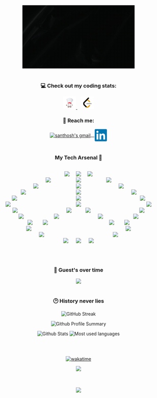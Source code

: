 <div align="center">
  <img src="final1.gif" width="70%" />
</div>
<br>

<div align="center">
  <h3>💻 Check out my coding stats:</h3>
  <a href="https://www.codechef.com/users/santhosh_pgmr" target="_blank" >
    <img width="40" height="40" src="codechef.png"/>
  </a>
  <span>&nbsp;&nbsp;</span>
  <a href="https://www.leetcode.com/santhosh_pgmr" target="_blank"> 
    <img width="40" height="40" src="leetcode.png"/>
  </a>
</div>

<div align="center">
  <h3>👋 Reach me: </h3>
  <a href="mailto:dev.santhoshp@gmail.com" target="_blank" ><img align="center" src="https://upload.wikimedia.org/wikipedia/commons/7/7e/Gmail_icon_%282020%29.svg" alt="santhosh's gmail" height="40" width="40"><span>&nbsp;&nbsp;</span>
  <a href="https://www.linkedin.com/in/santhosh-programmer" target="_blank" ><img align="center" src="https://raw.githubusercontent.com/devicons/devicon/master/icons/linkedin/linkedin-original.svg" alt="santhosh's gmail" height="40" width="40"></a>
</div>
<br/>




<div align="center">
    <h3>My Tech Arsenal 🚀</h3>
   ‎
    <div align="center">
            <img src="https://skillicons.dev/icons?i=androidstudio" />
            <span>
              ‎ ‎ ‎ ‎
            </span>
           <img src="https://skillicons.dev/icons?i=c" />
            <span>
              ‎ ‎ ‎ ‎
            </span>
           <img src="https://skillicons.dev/icons?i=github" />
    </div>
    <div align="center">
           <img src="https://skillicons.dev/icons?i=css" />
            <span>
                ‎ ‎ ‎ ‎ ‎ ‎ ‎ ‎ ‎ ‎ 
                ‎ ‎ ‎ ‎ ‎ ‎ ‎ ‎ ‎ 
                <img src="https://skillicons.dev/icons?i=dart" />
                ‎ ‎ ‎ ‎ ‎ ‎ ‎ ‎ ‎ ‎ 
                ‎ ‎ ‎ ‎ ‎ ‎ ‎ ‎ ‎ 
            </span>
           <img src="https://skillicons.dev/icons?i=django" />
    </div>
    <div align="center">
           <img src="https://skillicons.dev/icons?i=eclipse" />
            <span>
                ‎ ‎ ‎ ‎ ‎ ‎ ‎ ‎ ‎ ‎ 
                ‎ ‎ ‎ ‎ ‎ ‎ ‎ ‎ ‎ ‎ 
                ‎ ‎ ‎ ‎ ‎ ‎  
                ‎ ‎ ‎ 
                <img src="https://skillicons.dev/icons?i=express" />
                ‎ ‎ ‎ ‎ ‎ ‎ ‎ ‎ ‎ ‎ 
                ‎ ‎ ‎ ‎ ‎ ‎ ‎ ‎ ‎ ‎  
                ‎ ‎ ‎ ‎ ‎ ‎ 
                ‎ ‎ ‎ 
            </span>
           <img src="https://skillicons.dev/icons?i=flask" />
    </div>
    <div align="center">
           <img src="https://skillicons.dev/icons?i=firebase" />
            <span>
                ‎ ‎ ‎ ‎ ‎ ‎ ‎ ‎ ‎ ‎ 
                ‎ ‎ ‎ ‎ ‎ ‎ ‎ ‎ ‎ ‎ 
                ‎ ‎ ‎ ‎ ‎ ‎ ‎ ‎ ‎ ‎ 
                ‎ ‎ ‎ ‎ ‎ ‎  ‎ ‎ ‎ 
                <img src="https://skillicons.dev/icons?i=figma" /> 
                ‎ ‎ ‎ ‎ ‎ ‎ ‎ ‎ ‎ ‎ 
                ‎ ‎ ‎ ‎ ‎ ‎ ‎ ‎ ‎ ‎ 
                ‎ ‎ ‎ ‎ ‎ ‎ ‎ ‎ ‎ ‎ 
                ‎ ‎ ‎ ‎ ‎ ‎  ‎ ‎ ‎ 
            </span>
           <img src="https://skillicons.dev/icons?i=react" />
    </div>
    <div align="center">
           <img src="https://skillicons.dev/icons?i=java" />
            <span>
                ‎ ‎ ‎ ‎ ‎ ‎ ‎ ‎ ‎ ‎ 
                ‎ ‎ ‎ ‎ ‎ ‎ ‎ ‎ ‎ ‎ 
                ‎ ‎ ‎ ‎ ‎ ‎ ‎ ‎ ‎ ‎ 
                ‎ ‎ ‎ ‎ ‎ ‎ ‎ ‎ ‎ ‎ 
                ‎ ‎ ‎ ‎ ‎ ‎
                <img src="https://skillicons.dev/icons?i=cpp" />
                ‎ ‎ ‎ ‎ ‎ ‎ ‎ ‎ ‎ ‎ 
                ‎ ‎ ‎ ‎ ‎ ‎ ‎ ‎ ‎ ‎ 
                ‎ ‎ ‎ ‎ ‎ ‎ ‎ ‎ ‎ ‎ 
                ‎ ‎ ‎ ‎ ‎ ‎ ‎ ‎ ‎ ‎ 
                ‎ ‎ ‎ ‎ ‎ ‎
            </span>
           <img src="https://skillicons.dev/icons?i=gradle" />
    </div>
    <div align="center">
           <img src="https://skillicons.dev/icons?i=html" />
            <span>
                ‎ ‎ ‎ ‎ ‎ ‎ ‎ ‎ ‎ ‎ 
                ‎ ‎ ‎ ‎ ‎ ‎ ‎ ‎ ‎ ‎ 
                ‎ ‎ ‎ ‎ ‎ ‎ ‎ ‎ ‎ ‎ 
                ‎ ‎ ‎ ‎ ‎ ‎ ‎ ‎ ‎ ‎ 
                ‎ ‎ ‎ ‎ ‎ ‎ ‎ ‎ ‎ 
                ‎ ‎ 
                <img src="https://skillicons.dev/icons?i=flutter" />
                ‎ ‎ ‎ ‎ ‎ ‎ ‎ ‎ ‎ ‎ 
                ‎ ‎ ‎ ‎ ‎ ‎ ‎ ‎ ‎ ‎ 
                ‎ ‎ ‎ ‎ ‎ ‎ ‎ ‎ ‎ ‎ 
                ‎ ‎ ‎ ‎ ‎ ‎ ‎ ‎ ‎ ‎ 
                ‎ ‎ ‎ ‎ ‎ ‎ ‎ ‎ ‎ 
                ‎ ‎ 
            </span>
           <img src="https://skillicons.dev/icons?i=js" />
    </div>
   <div align="center">
           <img src="https://skillicons.dev/icons?i=linux" />
            <span>
                ‎ ‎ ‎ ‎ ‎ ‎ ‎ ‎ ‎ ‎ 
                ‎ ‎ ‎ ‎ ‎ ‎ ‎ ‎ ‎ ‎ 
                ‎ ‎ ‎ ‎ ‎ ‎ ‎ ‎ ‎ ‎ 
                ‎ ‎ ‎ ‎ ‎ ‎ ‎ ‎ 
                <img src="https://skillicons.dev/icons?i=md" />
                ‎ ‎ ‎ ‎ ‎ ‎ ‎ ‎ ‎ ‎ 
                <img src="https://skillicons.dev/icons?i=mongodb" />
                ‎ ‎ ‎ ‎ ‎ ‎ ‎ ‎ ‎ ‎ 
                ‎ ‎ ‎ ‎ ‎ ‎ ‎ ‎ ‎ ‎ 
                ‎ ‎ ‎ ‎ ‎ ‎ ‎ ‎ ‎ ‎ 
                ‎ ‎ ‎ ‎ ‎ ‎ ‎ ‎ 
            </span>
           <img src="https://skillicons.dev/icons?i=mysql" />
    </div>
    <div align="center">
           <img src="https://skillicons.dev/icons?i=nextjs" />
            <span>
                ‎ ‎ ‎ ‎ ‎ ‎ ‎ ‎ ‎ ‎ 
                ‎ ‎ ‎ ‎ ‎ ‎ ‎ ‎ ‎ ‎ ‎ 
                ‎ ‎ 
                <img src="https://skillicons.dev/icons?i=nginx  " />
                ‎ ‎ ‎ ‎ ‎ ‎ ‎ ‎ ‎ ‎ 
                ‎ ‎ ‎ ‎ ‎ ‎ ‎ ‎ ‎ ‎ 
                ‎ ‎ ‎ ‎ ‎ ‎ ‎ ‎ ‎ ‎ 
                <img src="https://skillicons.dev/icons?i=nodejs" />
                ‎ ‎ ‎ ‎ ‎ ‎ ‎ ‎ ‎ ‎ 
                ‎ ‎ ‎ ‎ ‎ ‎ ‎ ‎ ‎ ‎ ‎ 
                ‎ ‎ 
            </span>
           <img src="https://skillicons.dev/icons?i=php" />
    </div>
    <div align="center">
           <img src="https://skillicons.dev/icons?i=postgres" />
            <span>
                ‎ ‎ ‎ ‎ ‎ ‎ ‎ 
                <img src="https://skillicons.dev/icons?i=postman" />
                ‎ ‎ ‎ ‎ ‎ ‎ ‎ ‎ ‎ ‎ 
                ‎ ‎ ‎ ‎ ‎ ‎ ‎ ‎ ‎ ‎ 
                ‎ ‎ ‎ ‎ ‎ ‎ ‎ ‎ ‎ ‎ 
                ‎ ‎ ‎ ‎ ‎ ‎ ‎ ‎ ‎ ‎ 
                ‎ ‎ ‎ ‎ ‎ ‎ ‎ ‎ 
                <img src="https://skillicons.dev/icons?i=powershell" />
                ‎ ‎ ‎ ‎ ‎ ‎ ‎
            </span>
           <img src="https://skillicons.dev/icons?i=py" />
    </div>
    <div align="center">
           <img src="https://skillicons.dev/icons?i=ts" />
            <span>
                ‎ ‎ ‎ ‎ ‎ ‎ ‎ ‎ ‎ ‎ 
                ‎ ‎ ‎ ‎ ‎ ‎ ‎ ‎ ‎ ‎ 
                ‎ ‎ ‎ ‎ ‎ ‎ ‎ ‎ ‎ ‎ 
                ‎ ‎ ‎ ‎ ‎ ‎ ‎ ‎ ‎ ‎ 
                ‎ ‎ ‎ ‎ ‎ ‎ ‎ ‎ ‎ ‎ 
                ‎ ‎ ‎ ‎ ‎ ‎ ‎ ‎ ‎ ‎ 
                ‎ ‎ ‎ ‎ ‎ ‎ ‎ ‎ ‎ ‎ 
                ‎ ‎ ‎ ‎
            </span>
           <img src="https://skillicons.dev/icons?i=solidity" />
    </div>
    <div align="center">
           <img src="https://skillicons.dev/icons?i=sqlite" />
            <span>
              ‎ ‎ ‎ ‎ ‎ ‎  
              ‎ ‎ ‎ ‎ ‎ ‎  
              ‎ ‎ ‎ ‎ ‎ ‎  
              ‎ ‎ ‎ ‎ ‎ ‎  
              ‎ ‎ ‎ ‎ ‎ ‎  
              ‎ ‎ ‎ ‎ ‎ ‎  
              ‎ ‎ ‎ ‎ ‎ ‎  
              ‎ ‎ ‎ ‎ ‎ ‎  
              ‎ ‎ ‎ ‎ ‎ ‎  
            </span>
           <img src="https://skillicons.dev/icons?i=styledcomponents" />
    </div>
    <div align="center">
           <img src="https://skillicons.dev/icons?i=git" />
            <span>
              ‎ ‎ ‎ ‎ ‎
            </span>
           <img src="https://skillicons.dev/icons?i=vscode" />
            <span>
              ‎ ‎ ‎ ‎ ‎
            </span>
           <img src="https://skillicons.dev/icons?i=vite" />
    </div>
</div>




<br/><br/>


<div align="center">
  <h3> 🤝 Guest's over time</h3>
  <img src="https://komarev.com/ghpvc/?username=santhosh-programmer&style=for-the-badge" />
  <br/><br/>

  <h3> 🕑 History never lies</h3>
  
  ![GitHub Streak](https://github-readme-streak-stats.herokuapp.com/?user=santhosh-programmer&theme=merko)
  
  ![Github Profile Summary](http://github-profile-summary-cards.vercel.app/api/cards/profile-details?username=santhosh-programmer&theme=2077)

  <img src="http://github-profile-summary-cards.vercel.app/api/cards/stats?username=santhosh-programmer&theme=2077" alt="Github Stats" />
  <img src="http://github-profile-summary-cards.vercel.app/api/cards/productive-time?username=santhosh-programmer&theme=2077&utcOffset=05.30" alt="Most used languages"/>

  <br/><br/>
  <!-- ![](https://github-readme-stats.vercel.app/api/top-langs/?username=santhosh-programmer&layout=pie&langs_count=10&theme=dracula) -->

  [![wakatime](https://wakatime.com/badge/user/018bc357-7f1e-4af4-8d85-09f2394a3250.svg)](https://wakatime.com/@018bc357-7f1e-4af4-8d85-09f2394a3250)
  <br/>
  
  ![](https://github-readme-stats.vercel.app/api/wakatime?username=santhosh_pgmr&theme=dracula)

  <br/><br/>
  ![](https://forthebadge.com/images/badges/built-with-love.svg)
</div>







